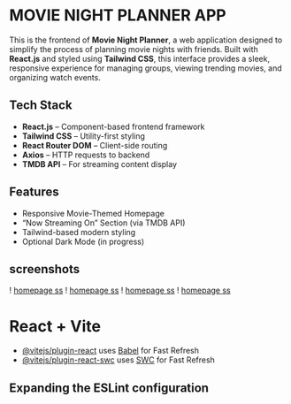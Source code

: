 # MOVIE NIGHT PLANNER APP

This is the frontend of **Movie Night Planner**, a web application designed to simplify the process of planning movie nights with friends. Built with **React.js** and styled using **Tailwind CSS**, this interface provides a sleek, responsive experience for managing groups, viewing trending movies, and organizing watch events.

## Tech Stack

- **React.js** – Component-based frontend framework
- **Tailwind CSS** – Utility-first styling
- **React Router DOM** – Client-side routing
- **Axios** – HTTP requests to backend
- **TMDB API** – For streaming content display

## Features

- Responsive Movie-Themed Homepage
- “Now Streaming On” Section (via TMDB API)
- Tailwind-based modern styling
- Optional Dark Mode (in progress)

## screenshots

! [homepage ss](./public/screenshots/homepage1.png)
! [homepage ss](./public/screenshots/homepage2.png)
! [homepage ss](./public/screenshots/homepage3.png)
! [homepage ss](./public/screenshots/homepage4.png)

# React + Vite

- [@vitejs/plugin-react](https://github.com/vitejs/vite-plugin-react/blob/main/packages/plugin-react) uses [Babel](https://babeljs.io/) for Fast Refresh
- [@vitejs/plugin-react-swc](https://github.com/vitejs/vite-plugin-react/blob/main/packages/plugin-react-swc) uses [SWC](https://swc.rs/) for Fast Refresh

## Expanding the ESLint configuration
